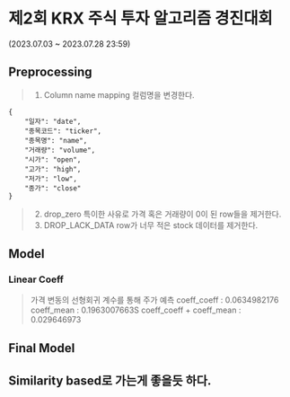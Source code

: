 # 제2회 KRX 주식 투자 알고리즘 경진대회
(2023.07.03 ~ 2023.07.28 23:59)

## Preprocessing
> 1. Column name mapping
> 컬럼명을 변경한다.
```
{
    "일자": "date",
    "종목코드": "ticker",
    "종목명": "name",
    "거래량": "volume",
    "시가": "open",
    "고가": "high",
    "저가": "low",
    "종가": "close"
}
```

> 2. drop_zero
> 특이한 사유로 가격 혹은 거래량이 0이 된 row들을 제거한다.
> 3. DROP_LACK_DATA
> row가 너무 적은 stock 데이터를 제거한다.

## Model
### Linear Coeff
> 가격 변동의 선형회귀 계수를 통해 주가 예측
> coeff_coeff : 0.0634982176
> coeff_mean : 0.1963007663S
> coeff_coeff + coeff_mean : 0.029646973

## Final Model
## Similarity based로 가는게 좋을듯 하다.
